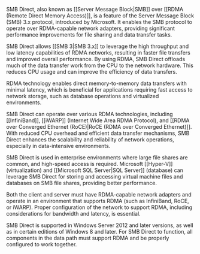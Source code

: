 SMB Direct, also known as [[Server Message Block|SMB]] over [[RDMA (Remote Direct Memory Access)]], is a feature of the Server Message Block (SMB) 3.x protocol, introduced by Microsoft. It enables the SMB protocol to operate over RDMA-capable network adapters, providing significant performance improvements for file sharing and data transfer tasks.

SMB Direct allows [[SMB 3|SMB 3.x]] to leverage the high throughput and low latency capabilities of RDMA networks, resulting in faster file transfers and improved overall performance. By using RDMA, SMB Direct offloads much of the data transfer work from the CPU to the network hardware. This reduces CPU usage and can improve the efficiency of data transfers.

RDMA technology enables direct memory-to-memory data transfers with minimal latency, which is beneficial for applications requiring fast access to network storage, such as database operations and virtualized environments. 

SMB Direct can operate over various RDMA technologies, including [[InfiniBand]], [[iWARP]] (Internet Wide Area RDMA Protocol), and [[RDMA over Converged Ethernet (RoCE)|RoCE (RDMA over Converged Ethernet)]]. With reduced CPU overhead and efficient data transfer mechanisms, SMB Direct enhances the scalability and reliability of network operations, especially in data-intensive environments.

SMB Direct is used in enterprise environments where large file shares are common, and high-speed access is required. Microsoft [[Hyper-V]] (virtualization) and [[Microsoft SQL Server|SQL Server]] (database) can leverage SMB Direct for storing and accessing virtual machine files and databases on SMB file shares, providing better performance.

Both the client and server must have RDMA-capable network adapters and operate in an environment that supports RDMA (such as InfiniBand, RoCE, or iWARP). Proper configuration of the network to support RDMA, including considerations for bandwidth and latency, is essential.

SMB Direct is supported in Windows Server 2012 and later versions, as well as in certain editions of Windows 8 and later. For SMB Direct to function, all components in the data path must support RDMA and be properly configured to work together.


